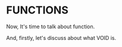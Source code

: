 # FUNCTIONS

Now, It's time to talk about function.

And, firstly, let's discuss about what VOID is.
